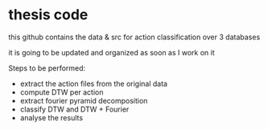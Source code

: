 # thesis code

this github contains the data & src for action classification over 3 databases

it is going to be updated and organized as soon as I work on it

Steps to be performed:

* extract the action files from the original data
* compute DTW per action
* extract fourier pyramid decomposition
* classify DTW and DTW + Fourier
* analyse the results